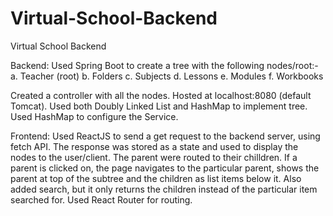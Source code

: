 # Virtual-School-Backend
Virtual School Backend

Backend: Used Spring Boot to create a tree with the following nodes/root:- a. Teacher (root) b. Folders c. Subjects d. Lessons e. Modules f. Workbooks

Created a controller with all the nodes. Hosted at localhost:8080 (default Tomcat). Used both Doubly Linked List and HashMap to implement tree. Used HashMap to configure the Service.

Frontend: Used ReactJS to send a get request to the backend server, using fetch API. The response was stored as a state and used to display the nodes to the user/client. The parent were routed to their chilldren. If a parent is clicked on, the page navigates to the particular parent, shows the parent at top of the subtree and the children as list items below it. Also added search, but it only returns the children instead of the particular item searched for. Used React Router for routing.
